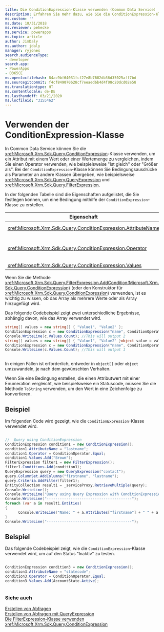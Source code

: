 ```yaml
---
title: Die ConditionExpression-Klasse verwenden (Common Data Service) | Microsoft-Dokumentation
description: Erfahren Sie mehr dazu, wie Sie die ConditionExpression-Klasse verwenden können, um ein Attribut mit einem Wert oder einer Wertemenge zu vergleichen, indem Sie einen Operator verwenden, wie beispielsweise &quot;Ist gleich&quot; oder &quot;Größer als&quot;
ms.custom: ''
ms.date: 10/31/2018
ms.reviewer: pehecke
ms.service: powerapps
ms.topic: article
author: JimDaly
ms.author: jdaly
manager: ryjones
search.audienceType:
- developer
search.app:
- PowerApps
- D365CE
ms.openlocfilehash: 84ac9bf64031fcf27e8b7602db36d35025aff7bd
ms.sourcegitcommit: f4cf849070628cf7eeaed6b4d4f08c20dcd02e58
ms.translationtype: HT
ms.contentlocale: de-DE
ms.lasthandoff: 03/21/2020
ms.locfileid: "3155462"
---
```

# <a name="use-the-conditionexpression-class"></a>Verwenden der ConditionExpression-Klasse

In Common Data Service können Sie die <xref:Microsoft.Xrm.Sdk.Query.ConditionExpression>-Klasse verwenden, um ein Attribut mit einem Wert oder einer Wertemenge zu vergleichen, indem Sie einen Operator verwenden, wie beispielsweise "Ist gleich" oder "Größer als". Bei der `ConditionExpression`-Klasse können Sie Bedingungsausdrücke als Parameter an andere Klassen übergeben, wie beispielsweise <xref:Microsoft.Xrm.Sdk.Query.QueryExpression> und <xref:Microsoft.Xrm.Sdk.Query.FilterExpression>.  
  
 In der folgenden Tabelle sind die Eigenschaften aufgelistet, die Sie festlegen können, um eine Bedingung mithilfe der `ConditionExpression`-Klasse zu erstellen.  
  
|Eigenschaft|Beschreibung|  
|--------------|-----------------|  
|<xref:Microsoft.Xrm.Sdk.Query.ConditionExpression.AttributeName>|Gibt den logischen Namen des Attributs im Bedingungsausdruck an.|  
|<xref:Microsoft.Xrm.Sdk.Query.ConditionExpression.Operator>|Gibt den Bedingungsoperator an. Dies wird mit der <xref:Microsoft.Xrm.Sdk.Query.ConditionOperator>-Enumeration festgelegt.|  
|<xref:Microsoft.Xrm.Sdk.Query.ConditionExpression.Values>|Gibt den Wert des Attributs an.|  
  
 Wenn Sie die Methode <xref:Microsoft.Xrm.Sdk.Query.FilterExpression.AddCondition(Microsoft.Xrm.Sdk.Query.ConditionExpression)> (oder den Konstruktor für <xref:Microsoft.Xrm.Sdk.Query.ConditionExpression>) verwenden, ist es wichtig zu wissen, ob das Array als mehrere Werte oder als Array hinzugefügt wird.  
  
 Das folgende Codebeispiel zeigt zwei unterschiedliche Ergebnisse, abhängig davon, wie das Array verwendet wird.  
  
```csharp  
string[] values = new string[] { "Value1", "Value2" };  
ConditionExpression c = new ConditionExpression("name", ConditionOperator.In, values);  
Console.WriteLine(c.Values.Count); //This will output 2   
string[] values = new string[] { "Value1", "Value2" }object value = values;  
ConditionExpression c = new ConditionExpression("name", ConditionOperator.In, value);  
Console.WriteLine(c.Values.Count); //This will output 1  
  
```  
  
 In einigen Fällen ist erforderlich, entweder in `object[]` oder `object` umzuwandeln, je nach dem gewünschten Verhalten.  
  
 Wenn Sie eine Bedingung erstellen, die einen Attributwert mit einer Enumeration vergleicht, wie beispielsweise ein Statuscode, müssen Sie die Methode `ToString` verwenden, um den Wert in eine Zeichenfolge zu konvertieren.  
  
## <a name="example"></a>Beispiel  
 Im folgenden Code wird gezeigt, wie die `ConditionExpression`-Klasse verwendet wird.  
  
```csharp  
  
//  Query using ConditionExpression    
ConditionExpression condition1 = new ConditionExpression();  
condition1.AttributeName = "lastname";    
condition1.Operator = ConditionOperator.Equal;    
condition1.Values.Add("Brown");                    
FilterExpression filter1 = new FilterExpression();    
filter1.Conditions.Add(condition1);    
QueryExpression query = new QueryExpression("contact");    
query.ColumnSet.AddColumns("firstname", "lastname");    
query.Criteria.AddFilter(filter1);    
EntityCollection result1 = _serviceProxy.RetrieveMultiple(query);    
Console.WriteLine();    
Console.WriteLine("Query using Query Expression with ConditionExpression and FilterExpression");    
Console.WriteLine("---------------------------------------");    
foreach (var a in result1.Entities)    
{  
      Console.WriteLine("Name: " + a.Attributes["firstname"] + " " + a.Attributes["lastname"]);    
}    
Console.WriteLine("---------------------------------------");  
```  
  
## <a name="example"></a>Beispiel  
 Das folgende Codebeispiel zeigt, wie die `ConditionExpression`-Klasse verwendet wird, um auf den Status "Inaktiv" zu testen.  
  
```csharp  
  
ConditionExpression condition3 = new ConditionExpression();  
condition3.AttributeName = "statecode";  
condition3.Operator = ConditionOperator.Equal;  
condition3.Values.Add(AccountState.Active);  
  
```  
  
### <a name="see-also"></a>Siehe auch  
 [Erstellen von Abfragen](build-queries-with-queryexpression.md)   
 [Erstellen von Abfragen mit QueryExpression](build-queries-with-queryexpression.md)   
 [Die FilterExpression-Klasse verwenden](use-filterexpression-class.md)   
 <xref:Microsoft.Xrm.Sdk.Query.ConditionExpression>